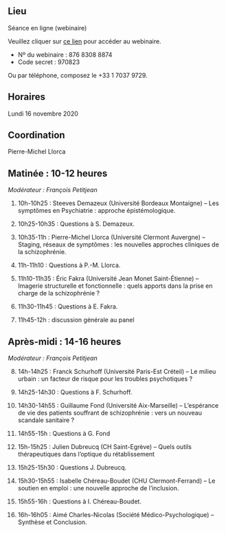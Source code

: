 ## Lieu
Séance en ligne (webinaire)

Veuillez cliquer sur [ce lien](https://us02web.zoom.us/j/87683088874?pwd=OTZEYmVoSUNSelhaZVFMRllGZENZZz09) pour accéder au webinaire.
- Nº du webinaire : 876 8308 8874
- Code secret : 970823

Ou par téléphone, composez le +33 1 7037 9729.

## Horaires
Lundi 16 novembre 2020

## Coordination
Pierre-Michel Llorca

## Matinée : 10-12 heures
_Modérateur : François Petitjean_

1. 10h-10h25 : Steeves Demazeux (Université Bordeaux Montaigne) – Les symptômes en Psychiatrie : approche épistémologique.

2. 10h25-10h35 : Questions à S. Demazeux.

3. 10h35-11h : Pierre-Michel Llorca (Université Clermont Auvergne) – Staging, réseaux de symptômes : les nouvelles approches cliniques de la schizophrénie.

4. 11h-11h10 : Questions à P.-M. Llorca.

5. 11h10-11h35 : Éric Fakra (Université Jean Monet Saint-Étienne) – Imagerie structurelle et fonctionnelle : quels apports dans la prise en charge de la schizophrénie ?

6. 11h30-11h45 : Questions à E. Fakra.

7. 11h45-12h : discussion générale au panel

## Après-midi : 14-16 heures
_Modérateur : François Petitjean_

8. 14h-14h25 : Franck Schurhoff (Université Paris-Est Créteil) – Le milieu urbain : un facteur de risque pour les troubles psychotiques ?

9. 14h25-14h30 : Questions à F. Schurhoff.

10. 14h30-14h55 : Guillaume Fond (Université Aix-Marseille) – L’espérance de vie des patients souffrant de schizophrénie : vers un nouveau scandale sanitaire ?

11. 14h55-15h : Questions à G. Fond

12. 15h-15h25 : Julien Dubreucq (CH Saint-Egrève) – Quels outils thérapeutiques dans l’optique du rétablissement

13. 15h25-15h30 : Questions J. Dubreucq.

14. 15h30-15h55 : Isabelle Chéreau-Boudet (CHU Clermont-Ferrand) – Le soutien en emploi : une nouvelle approche de l’inclusion.

15. 15h55-16h : Questions à I. Chéreau-Boudet.

6. 16h-16h05 : Aimé Charles-Nicolas (Société Médico-Psychologique) – Synthèse et Conclusion.
